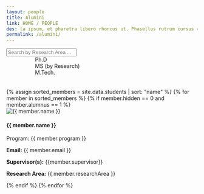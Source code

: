 ```yaml
---
layout: people
title: Alumini
link: HOME / PEOPLE
des: la ipsum, et pharetra libero rhoncus ut. Phasellus rutrum cursus velit ulla ipsum, et pharetra libero rh.
permalink: /alumini/
---
```



<div class="search-container student-section">
<input type="text" id="search-bar" placeholder="Search by Research Area ...">
</div>
<div class="filter-indicators" style="margin-left: 15%;">
<div class="filter-indicator"  data-filter="Ph.D.">
<div class="checkbox"></div>
<span>Ph.D</span>
</div>
<div class="filter-indicator" data-filter="MS(R)">
<div class="checkbox"></div>
<span>MS (by Research)</span>
</div>
<div class="filter-indicator" data-filter="M.Tech.">
<div class="checkbox"></div>
<span>M.Tech.</span>
</div>
</div>
<br><br>
<div class="row" id="teamMembers" class = "student-div">
{% assign sorted_members = site.data.students | sort: "name" %}
{% for member in sorted_members %}
{% if member.hidden == 0 and member.alumnus == 1 %}
<div class="col-lg-6 col-md-6 col-sm-12 member-card studentCard" data-position="{{ member.program }}" data-name="{{ member.name }}" data-research-area="{{member.researchArea}}">
<div class="member-info">
<div class="row student-row" >
<div class="col-nd-1">
<img src="{{ member.profilePhoto }}" class="member-img std" alt="{{ member.name }}" />
</div>
            
<div class="col-md-11">
<div class="member-details studentdetails">
<h4 id="fac-title">{{ member.name }}</h4>
    
<p class="member-position">Program: {{ member.program }}</p>
<p><strong>Email:</strong> {{ member.email }}</p>
<!-- <p><strong>Phone:</strong> {{ member.phone }}</p> -->
<p><strong>Supervisor(s):</strong> {{member.supervisor}}</p>
<p class="member-bio"><strong>Research Area:</strong> {{ member.researchArea }}</p>
</div>
</div>
</div>     
</div>
</div>
{% endif %}
{% endfor %}
</div>


<style>
   /* page-banner image */
    .background-about{
      background-image: url("{{ site.baseurl }}/images/Alumini.png");
    }
</style>	

<script src="{{ site.baseurl }}/js/pages/student.js">
</script>



